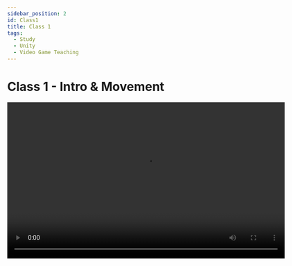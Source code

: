 ```yaml
---
sidebar_position: 2
id: Class1
title: Class 1
tags:
  - Study
  - Unity
  - Video Game Teaching
---
```


# Class 1 - Intro & Movement

<video width="640" height="360" controls>
  <source src="https://jcqn.oss-cn-beijing.aliyuncs.com/game_design_courseware/01_Intro%26Movement.mp4" type="video/mp4" />
</video>
